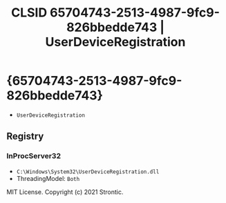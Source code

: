 ﻿---
title: "CLSID 65704743-2513-4987-9fc9-826bbedde743 | UserDeviceRegistration"
excerpt: What is COM-Object CLSID 65704743-2513-4987-9fc9-826bbedde743?
---

# {65704743-2513-4987-9fc9-826bbedde743}

* `UserDeviceRegistration`

## Registry


### InProcServer32

* `C:\Windows\System32\UserDeviceRegistration.dll`
* ThreadingModel: `Both`

MIT License. Copyright (c) 2021 Strontic.


